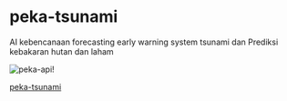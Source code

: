 # peka-tsunami
AI kebencanaan forecasting early warning system tsunami dan Prediksi kebakaran hutan dan laham

![peka-api](https://user-images.githubusercontent.com/48756138/172042131-53b3e294-ac91-4e45-9981-07added835a6.PNG)!

[peka-tsunami](https://user-images.githubusercontent.com/48756138/172042133-a602fd4c-564d-4bca-9ee4-994158585cbf.PNG)

